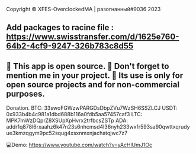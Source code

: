 Copyright © XFES-OverclockedMA | разогнанный#9036 2023

Add packages to racine file :  https://www.swisstransfer.com/d/1625e760-64b2-4cf9-9247-326b783c8d55
------------------
🗽 This app is open source.
🐉 Don't forget to mention me in your project.
🐍 Its use is only for open source projects and for non-commercial purposes.
------------------
Donation.
BTC: 33swoFGWzwPARGDsDbpZVu7WzSH6SSZLCJ
USDT: 0x933b4b4c981a1dbd688b116a0fdb5aa57457caf3
LTC: MPK7mWzDQprZ8XSUpXpHvrx2trfbcsZSTp
ADA: addr1q878l6rxaahz6k47n23s6nhcmsd4l36nyh233wxfr593sa90qwttxqrudyue3kmzqgym9pc52squg4xsxnmxnjachatqjwc7z7

💻Demo: https://www.youtube.com/watch?v=yAcHlUmJ1Oc
